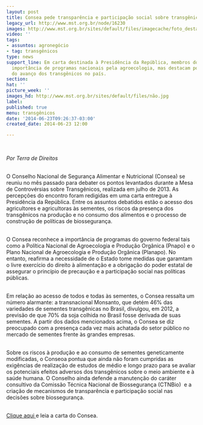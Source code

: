 ```yaml
---
layout: post
title: Consea pede transparência e participação social sobre transgênicos
legacy_url: http://www.mst.org.br/node/16230
images: http://www.mst.org.br/sites/default/files/imagecache/foto_destaque/não.jpg
video: ''
tags:
- assuntos: agronegócio
- tag: transgênicos
type: news
support_line: Em carta destinada à Presidência da República, membros do Consea reafirmam
  importância de programas nacionais pela agroecologia, mas destacam pontos preocupantes
  do avanço dos transgênicos no país.
section: 
hat: ''
picture_week: ''
images_hd: http://www.mst.org.br/sites/default/files/não.jpg
label: 
published: true
menu: transgênicos
date: '2014-06-23T09:26:37-03:00'
created_date: 2014-06-23 12:00

---
```

<p>&nbsp;</p><p><em>Por Terra de Direitos</em></p><p><br>O Conselho Nacional de Segurança Alimentar e Nutricional (Consea) se reuniu no mês passado para debater os pontos levantados durante a Mesa de Controvérsias sobre Transgênicos, realizada em julho de 2013. As percepções do encontro foram redigidas em uma carta entregue à Presidência da República. Entre os assuntos debatidos estão o acesso dos agricultores e agricultoras às sementes, os riscos da presença dos transgênicos na produção e no consumo dos alimentos e o processo de construção de políticas de biossegurança.</p><p><br>O Consea reconhece a importância de programas do governo federal tais como a Política Nacional de Agroecologia e Produção Orgânica (Pnapo) e o Plano Nacional de Agroecologia e Produção Orgânica (Planapo). No entanto, reafirma a necessidade de o Estado tome medidas que garamtam o livre exercício do direito à alimentação e a obrigação do poder estatal de assegurar o princípio de precaução e a participação social nas políticas públicas.</p><p><br>Em relação ao acesso de todos e todas às sementes, o Consea ressalta um número alarmante: a transnacional Monsanto, que detém 46% das variedades de sementes transgênicas no Brasil, divulgou, em 2012, a previsão de que 70% da soja colhida no Brasil fosse derivada de suas sementes. A partir dos dados mencionados acima, o Consea se diz preocupado com a presença cada vez mais achatada do setor público no mercado de sementes frente às grandes empresas.</p><p><br>Sobre os riscos à produção e ao consumo de sementes geneticamente modificadas, o Conseoa pontua que ainda não foram cumpridas as exigências de realização de estudos de médio e longo prazo para se avaliar os potenciais efeitos adversos dos transgênicos sobre o meio ambiente e à saúde humana. O Conselho ainda defende a manutenção do caráter consultivo da Comissão Técnica Nacional de Biossegurança (CTNBio) &nbsp;e a criação de mecanismos de transparência e participação social nas decisões sobre biossegurança.</p><p><br><a href="http://terradedireitos.org.br/wp-content/uploads/2014/06/2014-EM_002_maio-Transg%C3%AAnicos_.pdf" target="_blank">Clique aqui </a>e leia a carta do Consea.</p><p>&nbsp;</p>
